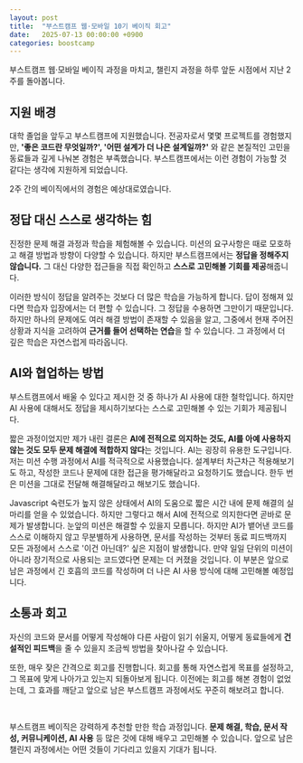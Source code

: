 ```yaml
---
layout: post
title:  "부스트캠프 웹·모바일 10기 베이직 회고"
date:   2025-07-13 00:00:00 +0900
categories: boostcamp
---
```


부스트캠프 웹·모바일 베이직 과정을 마치고, 챌린지 과정을 하루 앞둔 시점에서 지난 2주를 돌아봅니다.

## 지원 배경

대학 졸업을 앞두고 부스트캠프에 지원했습니다. 전공자로서 몇몇 프로젝트를 경험했지만, **'좋은 코드란 무엇일까?', '어떤 설계가 더 나은 설계일까?'** 와 같은 본질적인 고민을 동료들과 깊게 나눠본 경험은 부족했습니다. 부스트캠프에서는 이런 경험이 가능할 것 같다는 생각에 지원하게 되었습니다.

2주 간의 베이직에서의 경험은 예상대로였습니다.

## 정답 대신 스스로 생각하는 힘

진정한 문제 해결 과정과 학습을 체험해볼 수 있습니다. 미션의 요구사항은 때로 모호하고 해결 방법과 방향이 다양할 수 있습니다. 하지만 부스트캠프에서는 **정답을 정해주지 않습니다.** 그 대신 다양한 접근들을 직접 확인하고 **스스로 고민해볼 기회를 제공**해줍니다.  

이러한 방식이 정답을 알려주는 것보다 더 많은 학습을 가능하게 합니다. 답이 정해져 있다면 학습자 입장에서는 더 편할 수 있습니다. 그 정답을 수용하면 그만이기 때문입니다. 하지만 하나의 문제에도 여러 해결 방법이 존재할 수 있음을 알고, 그중에서 현재 주어진 상황과 지식을 고려하여 **근거를 들어 선택하는 연습**을 할 수 있습니다. 그 과정에서 더 깊은 학습은 자연스럽게 따라옵니다.

## AI와 협업하는 방법

부스트캠프에서 배울 수 있다고 제시한 것 중 하나가 AI 사용에 대한 철학입니다. 하지만 AI 사용에 대해서도 정답을 제시하기보다는 스스로 고민해볼 수 있는 기회가 제공됩니다.

짧은 과정이었지만 제가 내린 결론은 **AI에 전적으로 의지하는 것도, AI를 아예 사용하지 않는 것도 모두 문제 해결에 적합하지 않다**는 것입니다. AI는 굉장히 유용한 도구입니다. 저는 미션 수행 과정에서 AI를 적극적으로 사용했습니다. 설계부터 차근차근 적용해보기도 하고, 작성한 코드나 문제에 대한 접근을 평가해달라고 요청하기도 했습니다. 한두 번은 미션을 그대로 전달해 해결해달라고 해보기도 했습니다.

Javascript 숙련도가 높지 않은 상태에서 AI의 도움으로 짧은 시간 내에 문제 해결의 실마리를 얻을 수 있었습니다. 하지만 그렇다고 해서 AI에 전적으로 의지한다면 곧바로 문제가 발생합니다. 눈앞의 미션은 해결할 수 있을지 모릅니다. 하지만 AI가 뱉어낸 코드를 스스로 이해하지 않고 무분별하게 사용하면, 문서를 작성하는 것부터 동료 피드백까지 모든 과정에서 스스로 '이건 아닌데?' 싶은 지점이 발생합니다. 만약 일일 단위의 미션이 아니라 장기적으로 사용되는 코드였다면 문제는 더 커졌을 것입니다. 이 부분은 앞으로 남은 과정에서 긴 호흡의 코드를 작성하며 더 나은 AI 사용 방식에 대해 고민해볼 예정입니다.

## 소통과 회고

자신의 코드와 문서를 어떻게 작성해야 다른 사람이 읽기 쉬울지, 어떻게 동료들에게 **건설적인 피드백**을 줄 수 있을지 조금씩 방법을 찾아나갈 수 있습니다.  

또한, 매우 잦은 간격으로 회고를 진행합니다. 회고를 통해 자연스럽게 목표를 설정하고, 그 목표에 맞게 나아가고 있는지 되돌아보게 됩니다. 이전에는 회고를 해본 경험이 없었는데, 그 효과를 깨닫고 앞으로 남은 부스트캠프 과정에서도 꾸준히 해보려고 합니다.  

<br>

부스트캠프 베이직은 강력하게 추천할 만한 학습 과정입니다. **문제 해결, 학습, 문서 작성, 커뮤니케이션, AI 사용** 등 많은 것에 대해 배우고 고민해볼 수 있습니다. 앞으로 남은 챌린지 과정에서는 어떤 것들이 기다리고 있을지 기대가 됩니다.





